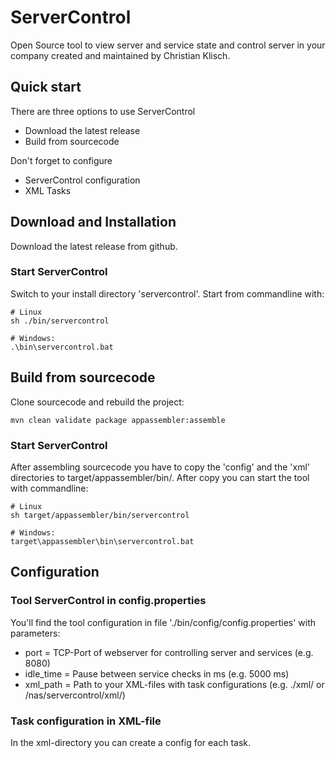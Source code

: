 # ServerControl

Open Source tool to view server and service state and control server in your company created and maintained by Christian Klisch.

## Quick start

There are three options to use ServerControl

* Download the latest release
* Build from sourcecode

Don't forget to configure
* ServerControl configuration
* XML Tasks

## Download and Installation

Download the latest release from github. 

### Start ServerControl

Switch to your install directory 'servercontrol'. Start from commandline with:
```
# Linux
sh ./bin/servercontrol

# Windows:
.\bin\servercontrol.bat

```

## Build from sourcecode

Clone sourcecode and rebuild the project:

```
mvn clean validate package appassembler:assemble
```


### Start ServerControl

After assembling sourcecode you have to copy the 'config' and the 'xml' directories to target/appassembler/bin/. After copy you can start the tool with commandline:

```
# Linux
sh target/appassembler/bin/servercontrol

# Windows:
target\appassembler\bin\servercontrol.bat

```

## Configuration

### Tool ServerControl in config.properties

You'll find the tool configuration in file './bin/config/config.properties' with parameters:
* port = TCP-Port of webserver for controlling server and services (e.g. 8080)
* idle_time = Pause between service checks in ms (e.g. 5000 ms)
* xml_path = Path to your XML-files with task configurations (e.g. ./xml/ or /nas/servercontrol/xml/)

### Task configuration in XML-file

In the xml-directory you can create a config for each task. 
